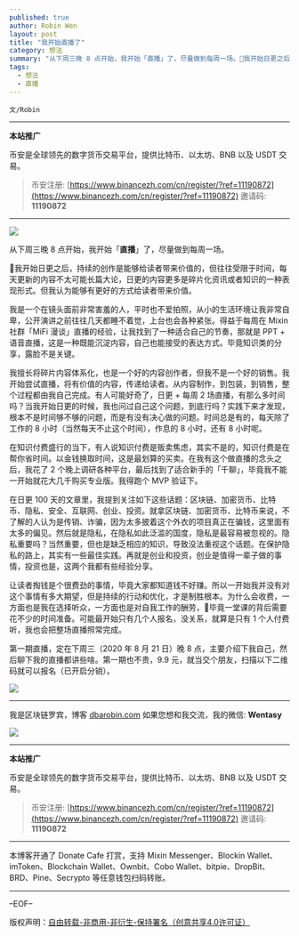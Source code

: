 ```yaml
---
published: true
author: Robin Wen
layout: post
title: "我开始直播了"
category: 想法
summary: "从下周三晚 8 点开始，我开始「直播」了，尽量做到每周一场。我开始日更之后，持续的创作是能够给读者带来价值的，但往往受限于时间，每天更新的内容不太可能长篇大论，日更的内容更多是碎片化资讯或者知识的一种表现形式。但我认为能够有更好的方式给读者带来价值。让读者掏钱是个很费劲的事情，毕竟大家都知道钱不好赚。所以一开始我并没有对这个事情有多大期望，但是持续的行动和优化，才是制胜根本。为什么会收费，一方面也是我在选择听众，一方面也是对自我工作的酬劳，毕竟一堂课的背后需要花不少的时间准备。可能最开始只有几个人报名，没关系，就算是只有 1 个人付费听，我也会把整场直播照常完成。"
tags:
  - 想法
  - 直播
---
```


`文/Robin`

***

**本站推广**

币安是全球领先的数字货币交易平台，提供比特币、以太坊、BNB 以及 USDT 交易。

> 币安注册: [https://www.binancezh.com/cn/register/?ref=11190872](https://www.binancezh.com/cn/register/?ref=11190872)
> 邀请码: **11190872**

***

![](https://cdn.dbarobin.com/36xk026.png)

从下周三晚 8 点开始，我开始「**直播**」了，尽量做到每周一场。

我开始日更之后，持续的创作是能够给读者带来价值的，但往往受限于时间，每天更新的内容不太可能长篇大论，日更的内容更多是碎片化资讯或者知识的一种表现形式。但我认为能够有更好的方式给读者带来价值。

我是一个在镜头面前非常害羞的人，平时也不爱拍照，从小的生活环境让我非常自卑，公开演讲之前往往几天都睡不着觉，上台也会各种紧张。得益于每周在 Mixin 社群「MiFi 漫谈」直播的经验，让我找到了一种适合自己的节奏，那就是 PPT + 语音直播，这是一种既能沉淀内容，自己也能接受的表达方式。毕竟知识类的分享，露脸不是关键。

我擅长将碎片内容体系化，也是一个好的内容创作者，但我不是一个好的销售。我开始尝试直播，将有价值的内容，传递给读者。从内容制作，到包装，到销售，整个过程都由我自己完成。有人可能好奇了，日更 + 每周 2 场直播，有那么多时间吗？当我开始日更的时候，我也问过自己这个问题，到底行吗？实践下来才发现，根本不是时间够不够的问题，而是有没有决心做的问题。时间总是有的，每天除了工作的 8 小时（当然每天不止这个时间），作息的 8 小时，还有 8 小时呢。

在知识付费盛行的当下，有人说知识付费是贩卖焦虑，其实不是的，知识付费是在帮你省时间。以金钱换取时间，这是最划算的买卖。在我有这个做直播的念头之后，我花了 2 个晚上调研各种平台，最后找到了适合新手的「千聊」，毕竟我不能一开始就花大几千购买专业版。我得跑个 MVP 验证下。

在日更 100 天的文章里，我提到关注如下这些话题：区块链、加密货币、比特币、隐私、安全、互联网、创业、投资。就拿区块链、加密货币、比特币来说，不了解的人认为是传销、诈骗，因为太多披着这个外衣的项目真正在骗钱，这里面有太多的偏见。然后就是隐私，在隐私如此泛滥的国度，隐私是最容易被忽视的。隐私重要吗？当然重要，但也是缺乏相应的知识，导致没法重视这个话题。在保护隐私的路上，其实有一些最佳实践。再就是创业和投资，创业是值得一辈子做的事情，投资也是，这两个我都有些经验分享。

让读者掏钱是个很费劲的事情，毕竟大家都知道钱不好赚。所以一开始我并没有对这个事情有多大期望，但是持续的行动和优化，才是制胜根本。为什么会收费，一方面也是我在选择听众，一方面也是对自我工作的酬劳，毕竟一堂课的背后需要花不少的时间准备。可能最开始只有几个人报名，没关系，就算是只有 1 个人付费听，我也会把整场直播照常完成。

第一期直播，定在下周三（2020 年 8 月 21 日）晚 8 点，主要介绍下我自己，然后聊下我的直播都讲些啥。第一期也不贵，9.9 元，就当交个朋友，扫描以下二维码就可以报名（已开启分销）。

![](https://cdn.dbarobin.com/0t775cv.png)

***

我是区块链罗宾，博客 [dbarobin.com](https://dbarobin.com/)
如果您想和我交流，我的微信: **Wentasy**

![](https://cdn.dbarobin.com/v4yywe2.png)

***

**本站推广**

币安是全球领先的数字货币交易平台，提供比特币、以太坊、BNB 以及 USDT 交易。

> 币安注册: [https://www.binancezh.com/cn/register/?ref=11190872](https://www.binancezh.com/cn/register/?ref=11190872)
> 邀请码: **11190872**

***

本博客开通了 Donate Cafe 打赏，支持 Mixin Messenger、Blockin Wallet、imToken、Blockchain Wallet、Ownbit、Cobo Wallet、bitpie、DropBit、BRD、Pine、Secrypto 等任意钱包扫码转账。

<center>
    <div class="--donate-button"
         data-button-id="f8b9df0d-af9a-460d-8258-d3f435445075"
    ></div>
</center>

***

–EOF–

版权声明：[自由转载-非商用-非衍生-保持署名（创意共享4.0许可证）](http://creativecommons.org/licenses/by-nc-nd/4.0/deed.zh)